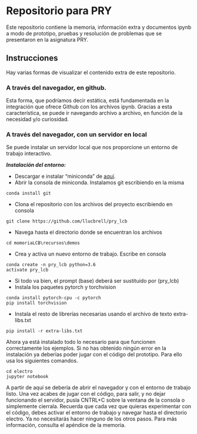 # Repositorio para PRY

Este repositorio contiene la memoria, información extra y documentos ipynb a modo de prototipo, pruebas y resolución de problemas que se presentaron en la asignatura PRY.

## Instrucciones

Hay varias formas de visualizar el contenido extra de este repositorio. 

### A través del navegador, en github.

Esta forma, que podríamos decir estática, está fundamentada en la integración que ofrece Github con los archivos ipynb. Gracias a esta característica, se puede ir navegando archivo a archivo, en función de la necesidad y/o curiosidad.

### A través del navegador, con un servidor en local

Se puede instalar un servidor local que nos proporcione un entorno de trabajo interactivo. 
 
***Instalación del entorno:***

* Descargar e instalar “miniconda”  de [aquí](http://conda.pydata.org/miniconda.html).
* Abrir la consola de miniconda. Instalamos git escribiendo en la misma
```
conda install git
```
* Clona el repositorio con los archivos del proyecto escribiendo en consola 
```
git clone https://github.com/llucbrell/pry_lcb 
```
* Navega hasta el directorio donde se encuentran los archivos
```
cd momoriaLCB\recursos\demos
```
* Crea y activa un nuevo entorno de trabajo. Escribe en consola
``` 
conda create -n pry_lcb python=3.6
activate pry_lcb
```
* Si todo va bien, el prompt (base) deberá ser sustituido por (pry_lcb)
* Instala los paquetes pytorch y torchvision
```
conda install pytorch-cpu -c pytorch
pip install torchvision
```
* Instala el resto de librerías necesarias usando el archivo de texto extra-libs.txt
```
pip install -r extra-libs.txt
```
Ahora ya está instalado todo lo necesario para que funcionen correctamente los ejemplos.
Si no has obtenido ningún error en la instalación ya deberías poder jugar con el código del prototipo. Para ello usa los siguientes comandos.
```
cd electro
jupyter notebook
```
A partir de aquí se debería de abrir el navegador y con el entorno de trabajo listo.
Una vez acabes de jugar con el código, para salir, y no dejar funcionando el servidor, pusla CNTRL+C sobre la ventana de la consola o simplemente cierrala.
Recuerda que cada vez que quieras experimentar con el código, debes activar el entorno de trabajo y navegar hasta el directorio electro. Ya no necesitarás hacer ninguno de los otros pasos.
Para más información, consulta el apéndice de la memoria.
